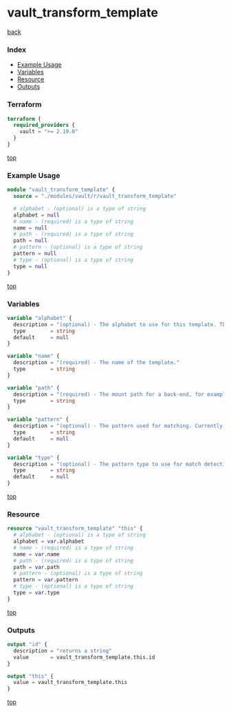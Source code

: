 # vault_transform_template

[back](../vault.md)

### Index

- [Example Usage](#example-usage)
- [Variables](#variables)
- [Resource](#resource)
- [Outputs](#outputs)

### Terraform

```terraform
terraform {
  required_providers {
    vault = ">= 2.19.0"
  }
}
```

[top](#index)

### Example Usage

```terraform
module "vault_transform_template" {
  source = "./modules/vault/r/vault_transform_template"

  # alphabet - (optional) is a type of string
  alphabet = null
  # name - (required) is a type of string
  name = null
  # path - (required) is a type of string
  path = null
  # pattern - (optional) is a type of string
  pattern = null
  # type - (optional) is a type of string
  type = null
}
```

[top](#index)

### Variables

```terraform
variable "alphabet" {
  description = "(optional) - The alphabet to use for this template. This is only used during FPE transformations."
  type        = string
  default     = null
}

variable "name" {
  description = "(required) - The name of the template."
  type        = string
}

variable "path" {
  description = "(required) - The mount path for a back-end, for example, the path given in \"$ vault auth enable -path=my-aws aws\"."
  type        = string
}

variable "pattern" {
  description = "(optional) - The pattern used for matching. Currently, only regular expression pattern is supported."
  type        = string
  default     = null
}

variable "type" {
  description = "(optional) - The pattern type to use for match detection. Currently, only regex is supported."
  type        = string
  default     = null
}
```

[top](#index)

### Resource

```terraform
resource "vault_transform_template" "this" {
  # alphabet - (optional) is a type of string
  alphabet = var.alphabet
  # name - (required) is a type of string
  name = var.name
  # path - (required) is a type of string
  path = var.path
  # pattern - (optional) is a type of string
  pattern = var.pattern
  # type - (optional) is a type of string
  type = var.type
}
```

[top](#index)

### Outputs

```terraform
output "id" {
  description = "returns a string"
  value       = vault_transform_template.this.id
}

output "this" {
  value = vault_transform_template.this
}
```

[top](#index)